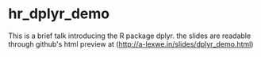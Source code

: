 # hr_dplyr_demo
This is a brief talk introducing the R package dplyr.
the slides are readable through github's html preview  at (http://a-lexwe.in/slides/dplyr_demo.html)
